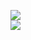 [![](https://img.shields.io/badge/Made%20With-Github%20Spray-lightgrey.svg?style=for-the-badge&logo=github)](https://github.com/Annihil/github-spray#29590)  
[![](https://i.imgur.com/2DrTn0Z.gif)](https://github.com/Annihil/github-spray)